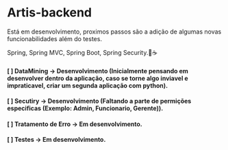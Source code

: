 # Artis-backend

Está em desenvolvimento, proximos passos são a adição de algumas novas funcionabilidades além do testes.

Spring, Spring MVC, Spring Boot, Spring Security.🍃☕


#### [ ] DataMining -> Desenvolvimento (Inicialmente pensando em desenvolver dentro da aplicação, caso se torne algo inviavel e impraticavel, criar um segunda aplicação com python).

#### [ ] Secutiry -> Desenvolvimento (Faltando a parte de permições especificas (Exemplo: Admin, Funcionario, Gerente)).

#### [ ] Tratamento de Erro -> Em desenvolvimento.

#### [ ] Testes -> Em desenvolvimento.
